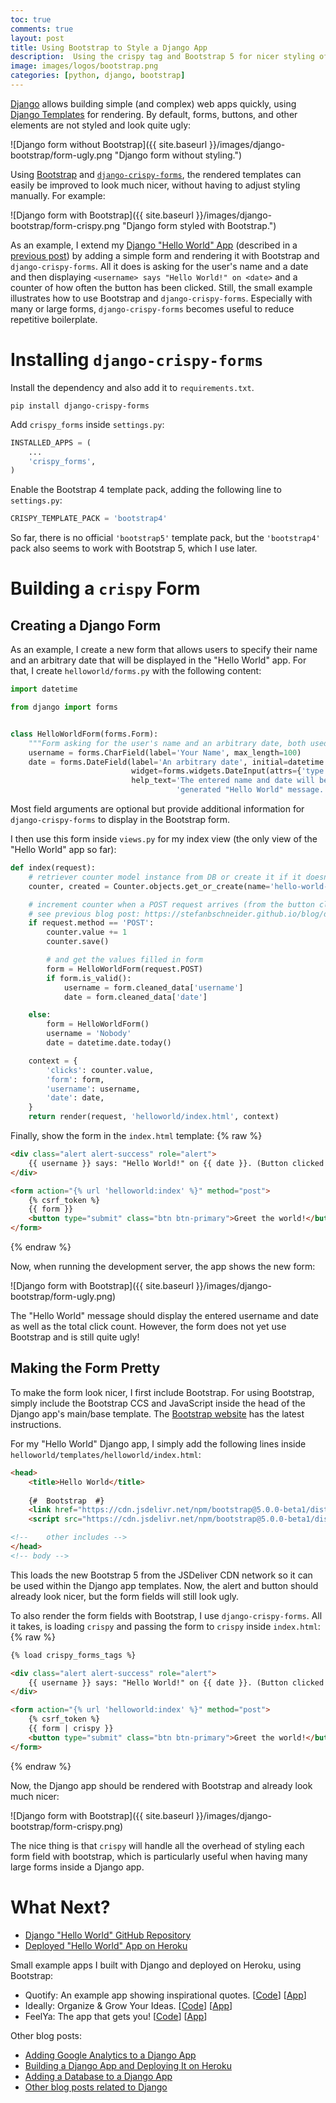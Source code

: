 ```yaml
---
toc: true
comments: true
layout: post
title: Using Bootstrap to Style a Django App
description:  Using the crispy tag and Bootstrap 5 for nicer styling of Django apps.
image: images/logos/bootstrap.png
categories: [python, django, bootstrap]
---
```


[Django](https://www.djangoproject.com/) allows building simple (and complex) web apps quickly, using [Django Templates](https://docs.djangoproject.com/en/3.1/ref/templates/) for rendering.
By default, forms, buttons, and other elements are not styled and look quite ugly:

![Django form without Bootstrap]({{ site.baseurl }}/images/django-bootstrap/form-ugly.png "Django form without styling.")

Using [Bootstrap](https://getbootstrap.com/) and [`django-crispy-forms`](https://django-crispy-forms.readthedocs.io/en/latest/index.html),
the rendered templates can easily be improved to look much nicer, without having to adjust styling manually. For example:

![Django form with Bootstrap]({{ site.baseurl }}/images/django-bootstrap/form-crispy.png "Django form styled with Bootstrap.")

As an example, I extend my [Django "Hello World" App](https://github.com/stefanbschneider/django-hello-world)
(described in a [previous post](https://stefanbschneider.github.io/blog/django-heroku))
by adding a simple form and rendering it with Bootstrap and `django-crispy-forms`.
All it does is asking for the user's name and a date and then displaying `<username> says "Hello World!" on <date>` and a counter of how often the button has been clicked.
Still, the small example illustrates how to use Bootstrap and `django-crispy-forms`.
Especially with many or large forms, `django-crispy-forms` becomes useful to reduce repetitive boilerplate.


# Installing `django-crispy-forms`

Install the dependency and also add it to `requirements.txt`.
```
pip install django-crispy-forms
```

Add `crispy_forms` inside `settings.py`:

```python
INSTALLED_APPS = (
    ...
    'crispy_forms',
)
```

Enable the Bootstrap 4 template pack, adding the following line to `settings.py`:
```python
CRISPY_TEMPLATE_PACK = 'bootstrap4'
```
So far, there is no official `'bootstrap5'` template pack, but the `'bootstrap4'` pack also seems to work with Bootstrap 5, which I use later.



# Building a `crispy` Form

## Creating a Django Form

As an example, I create a new form that allows users to specify their name and an arbitrary date that will be displayed in the "Hello World" app.
For that, I create `helloworld/forms.py` with the following content:
```python
import datetime

from django import forms


class HelloWorldForm(forms.Form):
    """Form asking for the user's name and an arbitrary date, both used inside the displayed 'Hello World' text."""
    username = forms.CharField(label='Your Name', max_length=100)
    date = forms.DateField(label='An arbitrary date', initial=datetime.date.today,
                           widget=forms.widgets.DateInput(attrs={'type': 'date'}),
                           help_text='The entered name and date will be displayed temporarily but publicly in the '
                                     'generated "Hello World" message. It will not be stored.')
```
Most field arguments are optional but provide additional information for `django-crispy-forms` to display in the
Bootstrap form.

I then use this form inside `views.py` for my index view (the only view of the "Hello World" app so far):
```python
def index(request):
    # retriever counter model instance from DB or create it if it doesn't exist yet
    counter, created = Counter.objects.get_or_create(name='hello-world-button')

    # increment counter when a POST request arrives (from the button click)
    # see previous blog post: https://stefanbschneider.github.io/blog/django-db
    if request.method == 'POST':
        counter.value += 1
        counter.save()

        # and get the values filled in form
        form = HelloWorldForm(request.POST)
        if form.is_valid():
            username = form.cleaned_data['username']
            date = form.cleaned_data['date']

    else:
        form = HelloWorldForm()
        username = 'Nobody'
        date = datetime.date.today()

    context = {
        'clicks': counter.value,
        'form': form,
        'username': username,
        'date': date,
    }
    return render(request, 'helloworld/index.html', context)
```

Finally, show the form in the `index.html` template:
{% raw %}
```html
<div class="alert alert-success" role="alert">
    {{ username }} says: "Hello World!" on {{ date }}. (Button clicked {{ clicks }}x in total.)
</div>

<form action="{% url 'helloworld:index' %}" method="post">
    {% csrf_token %}
    {{ form }}
    <button type="submit" class="btn btn-primary">Greet the world!</button>
</form>
```
{% endraw %}

Now, when running the development server, the app shows the new form:

![Django form with Bootstrap]({{ site.baseurl }}/images/django-bootstrap/form-ugly.png)

The "Hello World" message should display the entered username and date as well as the total click count.
However, the form does not yet use Bootstrap and is still quite ugly!


## Making the Form Pretty

To make the form look nicer, I first include Bootstrap.
For using Bootstrap, simply include the Bootstrap CCS and JavaScript inside the head of the Django app's main/base template.
The [Bootstrap website](https://getbootstrap.com/docs/5.0/getting-started/introduction/) has the latest instructions.

For my "Hello World" Django app, I simply add the following lines inside `helloworld/templates/helloworld/index.html`:
```html
<head>
    <title>Hello World</title>
    
    {#  Bootstrap  #}
    <link href="https://cdn.jsdelivr.net/npm/bootstrap@5.0.0-beta1/dist/css/bootstrap.min.css" rel="stylesheet" integrity="sha384-giJF6kkoqNQ00vy+HMDP7azOuL0xtbfIcaT9wjKHr8RbDVddVHyTfAAsrekwKmP1" crossorigin="anonymous">
    <script src="https://cdn.jsdelivr.net/npm/bootstrap@5.0.0-beta1/dist/js/bootstrap.bundle.min.js" integrity="sha384-ygbV9kiqUc6oa4msXn9868pTtWMgiQaeYH7/t7LECLbyPA2x65Kgf80OJFdroafW" crossorigin="anonymous"></script>

<!--    other includes -->
</head>
<!-- body -->
```
This loads the new Bootstrap 5 from the JSDeliver CDN network so it can be used within the Django app templates.
Now, the alert and button should already look nicer, but the form fields will still look ugly.

To also render the form fields with Bootstrap, I use `django-crispy-forms`.
All it takes, is loading `crispy` and passing the form to `crispy` inside `index.html`:
{% raw %}
```html
{% load crispy_forms_tags %}

<div class="alert alert-success" role="alert">
    {{ username }} says: "Hello World!" on {{ date }}. (Button clicked {{ clicks }}x in total.)
</div>

<form action="{% url 'helloworld:index' %}" method="post">
    {% csrf_token %}
    {{ form | crispy }}
    <button type="submit" class="btn btn-primary">Greet the world!</button>
</form>
```
{% endraw %}

Now, the Django app should be rendered with Bootstrap and already look much nicer:

![Django form with Bootstrap]({{ site.baseurl }}/images/django-bootstrap/form-crispy.png)

The nice thing is that `crispy` will handle all the overhead of styling each form field with bootstrap,
which is particularly useful when having many large forms inside a Django app.


# What Next?

* [Django "Hello World" GitHub Repository](https://github.com/stefanbschneider/django-hello-world)
* [Deployed "Hello World" App on Heroku](https://django-hello-world-app.herokuapp.com/)

Small example apps I built with Django and deployed on Heroku, using Bootstrap:

* Quotify: An example app showing inspirational quotes. [[Code](https://github.com/stefanbschneider/quotify)] [[App](https://django-quotify.herokuapp.com/)]
* Ideally: Organize & Grow Your Ideas. [[Code](https://github.com/stefanbschneider/ideally)] [[App](https://ideally-app.herokuapp.com/)]
* FeelYa: The app that gets you! [[Code](https://github.com/stefanbschneider/feelya)] [[App](https://feelya-app.herokuapp.com/)]

Other blog posts:

* [Adding Google Analytics to a Django App](https://stefanbschneider.github.io/blog/django-google-analytics)
* [Building a Django App and Deploying It on Heroku](https://stefanbschneider.github.io/blog/django-heroku)
* [Adding a Database to a Django App](https://stefanbschneider.github.io/blog/django-db)
* [Other blog posts related to Django](https://stefanbschneider.github.io/blog/categories/#django)

